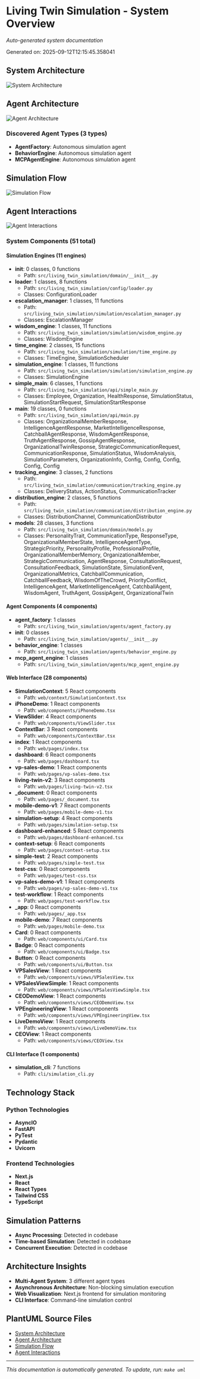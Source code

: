 # Living Twin Simulation - System Overview

*Auto-generated system documentation*

Generated on: 2025-09-12T12:15:45.358041

## System Architecture

![System Architecture](https://www.plantuml.com/plantuml/proxy?cache=no&src=https://raw.githubusercontent.com/kpernyer/living-twin-simulation/main/docs/v0.1/system/system_architecture.puml)

## Agent Architecture

![Agent Architecture](https://www.plantuml.com/plantuml/proxy?cache=no&src=https://raw.githubusercontent.com/kpernyer/living-twin-simulation/main/docs/v0.1/system/agent_architecture.puml)

### Discovered Agent Types (3 types)
- **AgentFactory**: Autonomous simulation agent
- **BehaviorEngine**: Autonomous simulation agent
- **MCPAgentEngine**: Autonomous simulation agent

## Simulation Flow

![Simulation Flow](https://www.plantuml.com/plantuml/proxy?cache=no&src=https://raw.githubusercontent.com/kpernyer/living-twin-simulation/main/docs/v0.1/system/simulation_flow.puml)

## Agent Interactions

![Agent Interactions](https://www.plantuml.com/plantuml/proxy?cache=no&src=https://raw.githubusercontent.com/kpernyer/living-twin-simulation/main/docs/v0.1/system/agent_interactions.puml)

### System Components (51 total)

#### Simulation Engines (11 engines)
- **__init__**: 0 classes, 0 functions
  - Path: `src/living_twin_simulation/domain/__init__.py`
- **loader**: 1 classes, 8 functions
  - Path: `src/living_twin_simulation/config/loader.py`
  - Classes: ConfigurationLoader
- **escalation_manager**: 1 classes, 11 functions
  - Path: `src/living_twin_simulation/simulation/escalation_manager.py`
  - Classes: EscalationManager
- **wisdom_engine**: 1 classes, 11 functions
  - Path: `src/living_twin_simulation/simulation/wisdom_engine.py`
  - Classes: WisdomEngine
- **time_engine**: 2 classes, 15 functions
  - Path: `src/living_twin_simulation/simulation/time_engine.py`
  - Classes: TimeEngine, SimulationScheduler
- **simulation_engine**: 1 classes, 11 functions
  - Path: `src/living_twin_simulation/simulation/simulation_engine.py`
  - Classes: SimulationEngine
- **simple_main**: 6 classes, 1 functions
  - Path: `src/living_twin_simulation/api/simple_main.py`
  - Classes: Employee, Organization, HealthResponse, SimulationStatus, SimulationStartRequest, SimulationStartResponse
- **main**: 19 classes, 0 functions
  - Path: `src/living_twin_simulation/api/main.py`
  - Classes: OrganizationalMemberResponse, IntelligenceAgentResponse, MarketIntelligenceResponse, CatchballAgentResponse, WisdomAgentResponse, TruthAgentResponse, GossipAgentResponse, OrganizationalTwinResponse, StrategicCommunicationRequest, CommunicationResponse, SimulationStatus, WisdomAnalysis, SimulationParameters, OrganizationInfo, Config, Config, Config, Config, Config
- **tracking_engine**: 3 classes, 2 functions
  - Path: `src/living_twin_simulation/communication/tracking_engine.py`
  - Classes: DeliveryStatus, ActionStatus, CommunicationTracker
- **distribution_engine**: 2 classes, 5 functions
  - Path: `src/living_twin_simulation/communication/distribution_engine.py`
  - Classes: DistributionChannel, CommunicationDistributor
- **models**: 28 classes, 3 functions
  - Path: `src/living_twin_simulation/domain/models.py`
  - Classes: PersonalityTrait, CommunicationType, ResponseType, OrganizationalMemberState, IntelligenceAgentType, StrategicPriority, PersonalityProfile, ProfessionalProfile, OrganizationalMemberMemory, OrganizationalMember, StrategicCommunication, AgentResponse, ConsultationRequest, ConsultationFeedback, SimulationState, SimulationEvent, OrganizationalMetrics, CatchballCommunication, CatchballFeedback, WisdomOfTheCrowd, PriorityConflict, IntelligenceAgent, MarketIntelligenceAgent, CatchballAgent, WisdomAgent, TruthAgent, GossipAgent, OrganizationalTwin

#### Agent Components (4 components)
- **agent_factory**: 1 classes
  - Path: `src/living_twin_simulation/agents/agent_factory.py`
- **__init__**: 0 classes
  - Path: `src/living_twin_simulation/agents/__init__.py`
- **behavior_engine**: 1 classes
  - Path: `src/living_twin_simulation/agents/behavior_engine.py`
- **mcp_agent_engine**: 1 classes
  - Path: `src/living_twin_simulation/agents/mcp_agent_engine.py`

#### Web Interface (28 components)
- **SimulationContext**: 5 React components
  - Path: `web/context/SimulationContext.tsx`
- **iPhoneDemo**: 1 React components
  - Path: `web/components/iPhoneDemo.tsx`
- **ViewSlider**: 4 React components
  - Path: `web/components/ViewSlider.tsx`
- **ContextBar**: 3 React components
  - Path: `web/components/ContextBar.tsx`
- **index**: 1 React components
  - Path: `web/pages/index.tsx`
- **dashboard**: 6 React components
  - Path: `web/pages/dashboard.tsx`
- **vp-sales-demo**: 1 React components
  - Path: `web/pages/vp-sales-demo.tsx`
- **living-twin-v2**: 3 React components
  - Path: `web/pages/living-twin-v2.tsx`
- **_document**: 0 React components
  - Path: `web/pages/_document.tsx`
- **mobile-demo-v1**: 7 React components
  - Path: `web/pages/mobile-demo-v1.tsx`
- **simulation-setup**: 4 React components
  - Path: `web/pages/simulation-setup.tsx`
- **dashboard-enhanced**: 5 React components
  - Path: `web/pages/dashboard-enhanced.tsx`
- **context-setup**: 6 React components
  - Path: `web/pages/context-setup.tsx`
- **simple-test**: 2 React components
  - Path: `web/pages/simple-test.tsx`
- **test-css**: 0 React components
  - Path: `web/pages/test-css.tsx`
- **vp-sales-demo-v1**: 1 React components
  - Path: `web/pages/vp-sales-demo-v1.tsx`
- **test-workflow**: 1 React components
  - Path: `web/pages/test-workflow.tsx`
- **_app**: 0 React components
  - Path: `web/pages/_app.tsx`
- **mobile-demo**: 7 React components
  - Path: `web/pages/mobile-demo.tsx`
- **Card**: 0 React components
  - Path: `web/components/ui/Card.tsx`
- **Badge**: 0 React components
  - Path: `web/components/ui/Badge.tsx`
- **Button**: 0 React components
  - Path: `web/components/ui/Button.tsx`
- **VPSalesView**: 1 React components
  - Path: `web/components/views/VPSalesView.tsx`
- **VPSalesViewSimple**: 1 React components
  - Path: `web/components/views/VPSalesViewSimple.tsx`
- **CEODemoView**: 1 React components
  - Path: `web/components/views/CEODemoView.tsx`
- **VPEngineeringView**: 1 React components
  - Path: `web/components/views/VPEngineeringView.tsx`
- **LiveDemoView**: 1 React components
  - Path: `web/components/views/LiveDemoView.tsx`
- **CEOView**: 1 React components
  - Path: `web/components/views/CEOView.tsx`

#### CLI Interface (1 components)
- **simulation_cli**: 7 functions
  - Path: `cli/simulation_cli.py`

## Technology Stack

### Python Technologies
- **AsyncIO**
- **FastAPI**
- **PyTest**
- **Pydantic**
- **Uvicorn**

### Frontend Technologies
- **Next.js**
- **React**
- **React Types**
- **Tailwind CSS**
- **TypeScript**

## Simulation Patterns

- **Async Processing**: Detected in codebase
- **Time-based Simulation**: Detected in codebase
- **Concurrent Execution**: Detected in codebase

## Architecture Insights

- **Multi-Agent System**: 3 different agent types
- **Asynchronous Architecture**: Non-blocking simulation execution
- **Web Visualization**: Next.js frontend for simulation monitoring
- **CLI Interface**: Command-line simulation control

## PlantUML Source Files

- [System Architecture](./system_architecture.puml)
- [Agent Architecture](./agent_architecture.puml)
- [Simulation Flow](./simulation_flow.puml)
- [Agent Interactions](./agent_interactions.puml)

---
*This documentation is automatically generated. To update, run: `make uml`*
